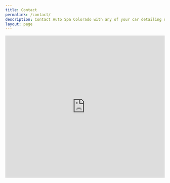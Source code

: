 ```yaml
---
title: Contact
permalink: /contact/
description: Contact Auto Spa Colorado with any of your car detailing needs.
layout: page
---
```



<iframe src="https://www.google.com/maps/embed?pb=!1m14!1m8!1m3!1d12157.370021292372!2d-104.7334489!3d40.379101!3m2!1i1024!2i768!4f13.1!3m3!1m2!1s0x0%3A0xc14ef5756bb4884f!2sGreeley+Auto+Spa+%26+Tinting!5e0!3m2!1sen!2sus!4v1485812392643" width="100%" height="450" frameborder="0" style="border:0" allowfullscreen=""></iframe>